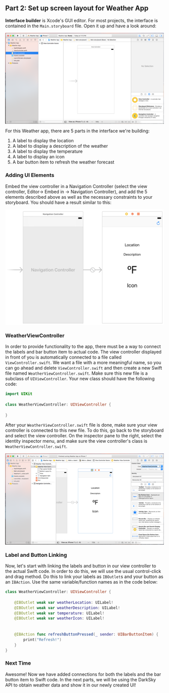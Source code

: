 ## Part 2: Set up screen layout for Weather App

**Interface builder** is Xcode's GUI editor. For most projects, the interface is contained in the `Main.storyboard` file. Open it up and have a look around:

<p align="center"> <img src="/images/storyboardPic.png" align="center"> </p>

For this Weather app, there are 5 parts in the interface we're building:
1. A label to display the location
2. A label to display a description of the weather
3. A label to display the temperature
4. A label to display an icon
5. A bar button item to refresh the weather forecast

### Adding UI Elements

Embed the view controller in a Navigation Controller (select the view controller, Editor-> Embed in -> Navigation Controller), and add the 5 elements described above as well as the necessary constraints to your storyboard. You should have a result similar to this:

<p align="center"> <img src="/images/uiResult.png" align="center"> </p>

### WeatherViewController

In order to provide functionality to the app, there must be a way to connect the labels and bar button item to actual code. The view controller displayed in front of you is automatically connected to a file called `ViewController.swift`. We want a file with a more meaningful name, so you can go ahead and delete `ViewController.swift` and then create a new Swift file named `WeatherViewController.swift`. Make sure this new file is a subclass of `UIViewController`. Your new class should have the following code:

```swift
import UIKit

class WeatherViewController: UIViewController {

}
```

After your `WeatherViewController.swift` file is done, make sure your view controller is connected to this new file. To do this, go back to the storyboard and select the view controller. On the inspector pane to the right, select the identity inspector menu, and make sure the view controller's class is `WeatherViewController.swift`.

<p align="center"> <img src="/images/weatherVC.png" align="center"> </p>

### Label and Button Linking

Now, let's start with linking the labels and button in our view controller to the actual Swift code. In order to do this, we will use the usual control-click and drag method. Do this to link your labels as `IBOutlet`s and your button as an `IBAction`. Use the same variable/function names as in the code below:

```swift
class WeatherViewController: UIViewController {

    @IBOutlet weak var weatherLocation: UILabel!
    @IBOutlet weak var weatherDescription: UILabel!
    @IBOutlet weak var temperature: UILabel!
    @IBOutlet weak var weatherIcon: UILabel!


    @IBAction func refreshButtonPressed(_ sender: UIBarButtonItem) {
        print("Refresh!")
    }
}
```

### Next Time

Awesome! Now we have added connections for both the labels and the bar button item to Swift code. In the next parts, we will be using the DarkSky API to obtain weather data and show it in our newly created UI!
